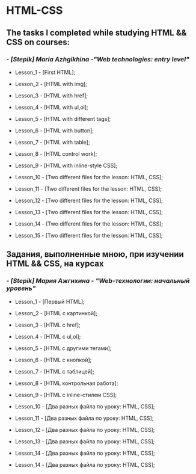# HTML-CSS
## **The tasks I completed while studying HTML && CSS on courses:**
### - ***[Stepik] Maria Azhgikhina -"Web technologies: entry level"***

  - Lesson_1 - [First HTML];
  
  - Lesson_2 - [HTML with img];
  
  - Lesson_3 - [HTML with href];

  - Lesson_4 - [HTML with ul,ol];
  
  - Lesson_5 - [HTML with different tags];
  
  - Lesson_6 - [HTML with button];
  
  - Lesson_7 - [HTML with table];
  
  - Lesson_8 - [HTML control work];
  
  - Lesson_9 - [HTML with inline-style CSS];
  
  - Lesson_10 - [Two different files for the lesson: HTML, CSS];
  
  - Lesson_11 - [Two different files for the lesson: HTML, CSS];
  
  - Lesson_12 - [Two different files for the lesson: HTML, CSS];
  
  - Lesson_13 - [Two different files for the lesson: HTML, CSS];
  
  - Lesson_14 - [Two different files for the lesson: HTML, CSS];
  
  - Lesson_15 - [Two different files for the lesson: HTML, CSS];
  
## **Задания, выполненные мною, при изучении HTML && CSS, на курсах**
### - ***[Stepik] Мария Ажгихина - "Web-технологии: начальный уровень"***

  - Lesson_1 - [Первый HTML];
  
  - Lesson_2 - [HTML с картинкой];
  
  - Lesson_3 - [HTML с href];

  - Lesson_4 - [HTML с ul,ol];
  
  - Lesson_5 - [HTML с другими тегами];
  
  - Lesson_6 - [HTML с кнопкой];
  
  - Lesson_7 - [HTML с таблицей];
  
  - Lesson_8 - [HTML контрольная работа];
  
  - Lesson_9 - [HTML с inline-стилем CSS];

  - Lesson_10 - [Два разных файла по уроку: HTML, CSS];
  
  - Lesson_11 - [Два разных файла по уроку: HTML, CSS];
  
  - Lesson_12 - [Два разных файла по уроку: HTML, CSS];
  
  - Lesson_13 - [Два разных файла по уроку: HTML, CSS];
  
  - Lesson_14 - [Два разных файла по уроку: HTML, CSS];
  
  - Lesson_14 - [Два разных файла по уроку: HTML, CSS];
